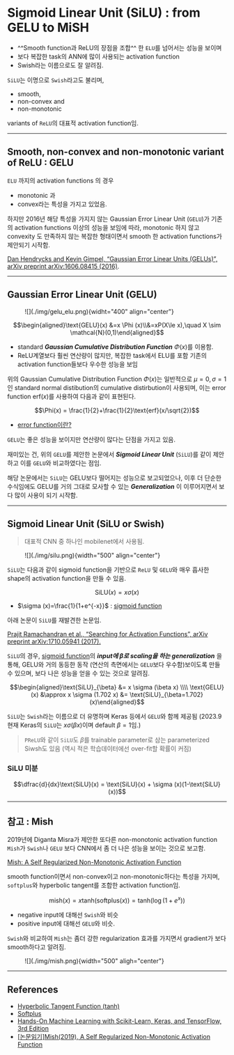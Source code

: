 # Sigmoid Linear Unit (SiLU) : from GELU to MiSH

* ^^Smooth function과 ReLU의 장점을 조합^^ 한 `ELU`를 넘어서는 성능을 보이며 
* 보다 복잡한 task의 ANN에 많이 사용되는 activation function
* Swish라는 이름으로도 잘 알려짐.

`SiLU`는 이명으로 `Swish`라고도 불리며, 

* smooth, 
* non-convex and 
* non-monotonic 

variants of `ReLU`의 대표적 activation function임.

---

## Smooth, non-convex and non-monotonic variant of ReLU : GELU

`ELU` 까지의 activation functions 의 경우 

* monotonic 과 
* convex라는 특성을 가지고 있었음. 

하지만 2016년 해당 특성을 가지지 않는 Gaussian Error Linear Unit (`GELU`)가 기존의 activation functions 이상의 성능을 보임에 따라, monotonic 하지 않고 convexity 도 만족하지 않는 복잡한 형태이면서 smooth 한 activation functions가 제안되기 시작함.

[Dan Hendrycks and Kevin Gimpel, “Gaussian Error Linear Units (GELUs)”, arXiv preprint arXiv:1606.08415 (2016)](https://arxiv.org/abs/1606.08415).

---

## Gaussian Error Linear Unit (GELU)

<figure markdown>
![](./img/gelu_elu.png){widht="400" align="center"}
</figure>

$$\begin{aligned}\text{GELU}(x) &=x \Phi (x)\\&=xP(X\le x),\quad X \sim \mathcal{N}(0,1)\end{aligned}$$

* standard ***Gaussian Cumulative Distribution Function*** $\Phi(x)$를 이용함.
* ReLU계열보다 훨씬 연산량이 많지만, 복잡한 task에서 ELU를 포함 기존의 activation function들보다 우수한 성능을 보임

위의 Gaussian Cumulative Distribution Function $\Phi(x)$는 일반적으로 $\mu=0, \sigma=1$인 standard normal distibution의 cumulative distirbution이 사용되며, 이는 error function $\text{erf}(x)$를 사용하여 다음과 같이 표현된다.

$$\Phi(x) = \frac{1}{2}+\frac{1}{2}\text{erf}(x/\sqrt{2})$$

* [error function이란?](https://dsaint31.tistory.com/612)

`GELU`는 좋은 성능을 보이지만 연산량이 많다는 단점을 가지고 있음. 

재미있는 건, 위의 `GELU`를 제안한 논문에서 ***Sigmoid Linear Unit*** (`SiLU`)를 같이 제안하고 이를 `GELU`와 비교하였다는 점임.

해당 논문에서는 `SiLU`는 GELU보다 떨어지는 성능으로 보고되었으나, 이후 더 단순한 수식임에도 GELU를 거의 그대로 모사할 수 있는 ***Generalization*** 이 이루어지면서 보다 많이 사용이 되기 시작함.

---

## Sigmoid Linear Unit (SiLU or Swish)

> 대표적 CNN 중 하나인 mobilenet에서 사용됨.

<figure markdown>
![](./img/silu.png){width="500" align="center"}
</figure>

`SiLU`는 다음과 같이 sigmoid function을 기반으로 `ReLU` 및 `GELU`와 매우 흡사한 shape의 activation function을 만들 수 있음.

$$\text{SiLU}(x)=x \sigma(x)$$

* $\sigma (x)=\frac{1}{1+e^{-x}}$ : [sigmoid function](https://dsaint31.tistory.com/577)

아래 논문이 `SiLU`를 재발견한 논문임.

[Prajit Ramachandran et al., “Searching for Activation Functions”, arXiv preprint arXiv:1710.05941 (2017).](https://arxiv.org/abs/1710.05941)

`SiLU`의 경우, [sigmoid function](https://dsaint31.tistory.com/577)의 ***input에 $\beta$로 scaling을 하는 generalization*** 을 통해, GELU와 거의 동등한 동작 (연산의 측면에서는 `GELU`보다 우수함)보이도록 만들 수 있으며, 보다 나은 성능을 얻을 수 있는 것으로 알려짐.

$$\begin{aligned}\text{SiLU}_{\beta} &= x \sigma (\beta x) \\\\ \text{GELU}(x) &\approx x \sigma (1.702 x) &= \text{SiLU}_{\beta=1.702}(x)\end{aligned}$$

`SiLU`는 `Swish`라는 이름으로 더 유명하며 Keras 등에서 `GELU`와 함께 제공됨 (2023.9 현재 Keras의 `SiLU`는 $x \sigma (\beta x)$이며 default $\beta=1$임.)

> `PReLU`와 같이 `SiLU`도 $\beta$를 trainable parameter로 삼는 parameterized Siwsh도 있음 (역시 적은 학습데이터에선 over-fit할 확률이 커짐)

### SiLU 미분

$$\dfrac{d}{dx}\text{SiLU}(x) = \text{SiLU}(x) + \sigma (x)(1-\text{SiLU}(x))$$

---

## 참고 : Mish

2019년에 Diganta Misra가 제안한 또다른 non-monotonic activation function `Mish`가 `Swish`나 `GELU` 보다 CNN에서 좀 더 나은 성능을 보이는 것으로 보고함.

[Mish: A Self Regularized Non-Monotonic Activation Function](https://arxiv.org/abs/1908.08681)

smooth function이면서 non-convex이고 non-monotonic하다는 특성을 가지며, `softplus`와 hyperbolic tangent를 조합한 activation function임.

$$\text{mish}(x)=x \text{tanh}(\text{softplus}(x)) = \text{tanh}(\log (1+e^x))$$

* negative input에 대해선 `Swish`와 비슷
* positive input에 대해선 `GELU`와 비슷.

`Swish`와 비교하여 `Mish`는 좀더 강한 regularization 효과를 가지면서 gradient가 보다 smooth하다고 알려짐.

<figure markdown>
![](./img/mish.png){width="500" aligh="center"}
</figure>

---

## References

* [Hyperbolic Tangent Function (tanh)](https://dsaint31.tistory.com/577)
* [Softplus](https://dsaint31.tistory.com/250)
* [Hands-On Machine Learning with Scikit-Learn, Keras, and TensorFlow, 3rd Edition](https://learning.oreilly.com/library/view/hands-on-machine-learning/9781098125967/)
* [[논문읽기]Mish(2019), A Self Regularized Non-Monotonic Activation Function](https://deep-learning-study.tistory.com/636)
